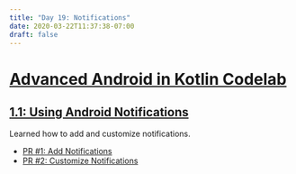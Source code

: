 ```yaml
---
title: "Day 19: Notifications"
date: 2020-03-22T11:37:38-07:00
draft: false
---
```


# [Advanced Android in Kotlin Codelab ](https://codelabs.developers.google.com/advanced-android-kotlin-training/)
## [1.1: Using Android Notifications](https://codelabs.developers.google.com/codelabs/advanced-android-kotlin-training-notifications/index.html?index=..%2F..advanced-android-kotlin-training#0)

Learned how to add and customize notifications.
* [PR #1: Add Notifications](https://github.com/thomasphillips3/android-kotlin-notifications/pull/1)
* [PR #2: Customize Notifications](https://github.com/thomasphillips3/android-kotlin-notifications/pull/2)